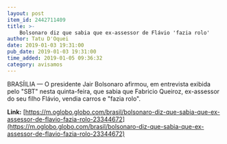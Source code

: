 ```yaml
---
layout: post
item_id: 2442711409
title: >-
    Bolsonaro diz que sabia que ex-assessor de Flávio 'fazia rolo'
author: Tatu D'Oquei
date: 2019-01-03 19:31:00
pub_date: 2019-01-03 19:31:00
time_added: 2019-01-05 09:36:32
category: avisamos
---
```


BRASÍlLIA — O presidente Jair Bolsonaro afirmou, em entrevista exibida pelo "SBT" nesta quinta-feira, que sabia que Fabricio Queiroz, ex-assessor do seu filho Flávio, vendia carros e "fazia rolo".

**Link:** [https://m.oglobo.globo.com/brasil/bolsonaro-diz-que-sabia-que-ex-assessor-de-flavio-fazia-rolo-23344672](https://m.oglobo.globo.com/brasil/bolsonaro-diz-que-sabia-que-ex-assessor-de-flavio-fazia-rolo-23344672)

